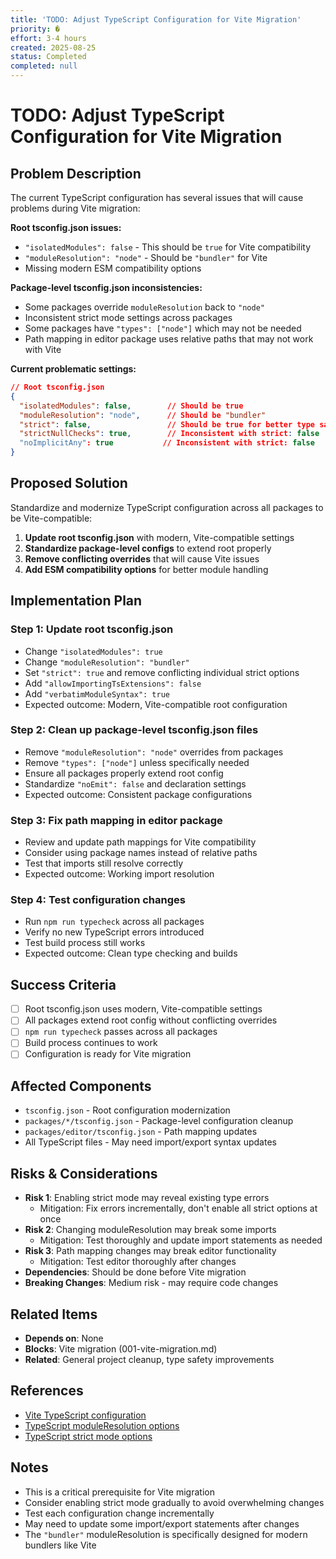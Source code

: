 ```yaml
---
title: 'TODO: Adjust TypeScript Configuration for Vite Migration'
priority: �
effort: 3-4 hours
created: 2025-08-25
status: Completed
completed: null
---
```


# TODO: Adjust TypeScript Configuration for Vite Migration

## Problem Description

The current TypeScript configuration has several issues that will cause problems during Vite migration:

**Root tsconfig.json issues:**
- `"isolatedModules": false` - This should be `true` for Vite compatibility
- `"moduleResolution": "node"` - Should be `"bundler"` for Vite
- Missing modern ESM compatibility options

**Package-level tsconfig.json inconsistencies:**
- Some packages override `moduleResolution` back to `"node"`
- Inconsistent strict mode settings across packages
- Some packages have `"types": ["node"]` which may not be needed
- Path mapping in editor package uses relative paths that may not work with Vite

**Current problematic settings:**
```json
// Root tsconfig.json
{
  "isolatedModules": false,        // Should be true
  "moduleResolution": "node",      // Should be "bundler"
  "strict": false,                 // Should be true for better type safety
  "strictNullChecks": true,        // Inconsistent with strict: false
  "noImplicitAny": true           // Inconsistent with strict: false
}
```

## Proposed Solution

Standardize and modernize TypeScript configuration across all packages to be Vite-compatible:

1. **Update root tsconfig.json** with modern, Vite-compatible settings
2. **Standardize package-level configs** to extend root properly
3. **Remove conflicting overrides** that will cause Vite issues
4. **Add ESM compatibility options** for better module handling

## Implementation Plan

### Step 1: Update root tsconfig.json
- Change `"isolatedModules": true`
- Change `"moduleResolution": "bundler"`
- Set `"strict": true` and remove conflicting individual strict options
- Add `"allowImportingTsExtensions": false`
- Add `"verbatimModuleSyntax": true`
- Expected outcome: Modern, Vite-compatible root configuration

### Step 2: Clean up package-level tsconfig.json files
- Remove `"moduleResolution": "node"` overrides from packages
- Remove `"types": ["node"]` unless specifically needed
- Ensure all packages properly extend root config
- Standardize `"noEmit": false` and declaration settings
- Expected outcome: Consistent package configurations

### Step 3: Fix path mapping in editor package
- Review and update path mappings for Vite compatibility
- Consider using package names instead of relative paths
- Test that imports still resolve correctly
- Expected outcome: Working import resolution

### Step 4: Test configuration changes
- Run `npm run typecheck` across all packages
- Verify no new TypeScript errors introduced
- Test build process still works
- Expected outcome: Clean type checking and builds

## Success Criteria

- [ ] Root tsconfig.json uses modern, Vite-compatible settings
- [ ] All packages extend root config without conflicting overrides
- [ ] `npm run typecheck` passes across all packages
- [ ] Build process continues to work
- [ ] Configuration is ready for Vite migration

## Affected Components

- `tsconfig.json` - Root configuration modernization
- `packages/*/tsconfig.json` - Package-level configuration cleanup
- `packages/editor/tsconfig.json` - Path mapping updates
- All TypeScript files - May need import/export syntax updates

## Risks & Considerations

- **Risk 1**: Enabling strict mode may reveal existing type errors
  - Mitigation: Fix errors incrementally, don't enable all strict options at once
- **Risk 2**: Changing moduleResolution may break some imports
  - Mitigation: Test thoroughly and update import statements as needed
- **Risk 3**: Path mapping changes may break editor functionality
  - Mitigation: Test editor thoroughly after changes
- **Dependencies**: Should be done before Vite migration
- **Breaking Changes**: Medium risk - may require code changes

## Related Items

- **Depends on**: None
- **Blocks**: Vite migration (001-vite-migration.md)
- **Related**: General project cleanup, type safety improvements

## References

- [Vite TypeScript configuration](https://vitejs.dev/guide/typescript.html)
- [TypeScript moduleResolution options](https://www.typescriptlang.org/tsconfig#moduleResolution)
- [TypeScript strict mode options](https://www.typescriptlang.org/tsconfig#strict)

## Notes

- This is a critical prerequisite for Vite migration
- Consider enabling strict mode gradually to avoid overwhelming changes
- Test each configuration change incrementally
- May need to update some import/export statements after changes
- The `"bundler"` moduleResolution is specifically designed for modern bundlers like Vite 